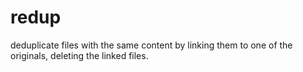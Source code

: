 # redup

deduplicate files with the same content by linking them to one of the originals, deleting the linked files.
